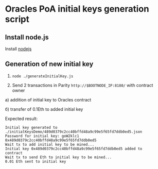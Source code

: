 # Oracles PoA initial keys generation script

## Install node.js
Install [nodejs](https://nodejs.org/en/download/package-manager/)

## Generation of new initial key 
1) `node ./generateInitialKey.js`

2) Send 2 transactions in Parity `http://$BOOTNODE_IP:8180/` with contract owner

  а) addition of initial key to Oracles contract
  
  б) transfer of 0.1Eth to added initial key

Expected result:

```
Initial key generated to ./initialKeysDemo/489d0379c2cc40bffd48a9c99e5f65fd7ddb0ed5.json
Password for initial key: goW2klc1
0x489d0379c2cc40bffd48a9c99e5f65fd7ddb0ed5
Wait tx to add initial key to be mined...
Initial key 0x489d0379c2cc40bffd48a9c99e5f65fd7ddb0ed5 added to contract
Wait tx to send Eth to initial key to be mined...
0.01 Eth sent to initial key
```
